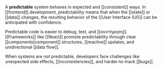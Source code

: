 A **predictable** system behaves in expected and [[consistent]] ways. In [[frontend]] development, predictability means that when the [[state]] or [[data]] changes, the resulting behavior of the [[User Interface (UI)]] can be anticipated with confidence.

Predictable code is easier to debug, test, and [[συντήρηση]]. [[Frameworks]] like [[React]] promote predictability through clear [[components|component]] structures, [[reactive]] updates, and unidirectional [[data flow]].

When systems are not predictable, developers face challenges like unexpected side effects, [[inconsistencies]], and harder-to-track [[bugs]].